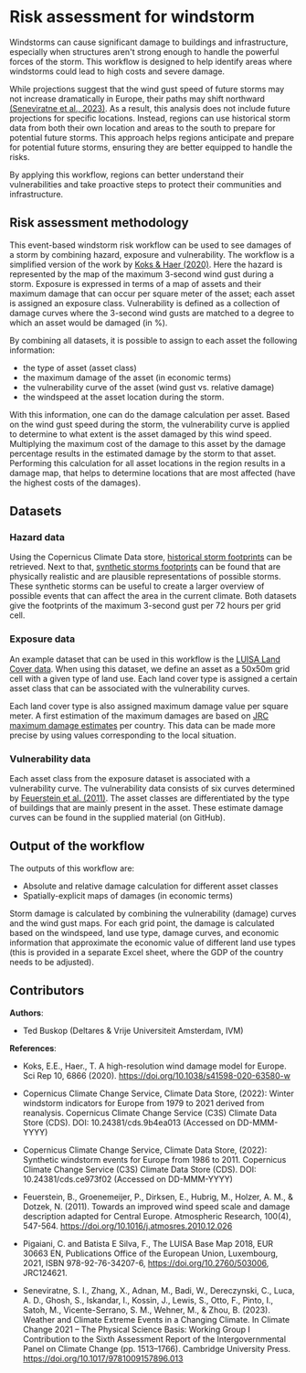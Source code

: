 # Risk assessment for windstorm
Windstorms can cause significant damage to buildings and infrastructure, especially when structures aren't strong enough to handle the powerful forces of the storm. This workflow is designed to help identify areas where windstorms could lead to high costs and severe damage.

While projections suggest that the wind gust speed of future storms may not increase dramatically in Europe, their paths may shift northward [(Seneviratne et al., 2023)](https://doi.org/10.1017/9781009157896.013). As a result, this analysis does not include future projections for specific locations. Instead, regions can use historical storm data from both their own location and areas to the south to prepare for potential future storms. This approach helps regions anticipate and prepare for potential future storms, ensuring they are better equipped to handle the risks.

By applying this workflow, regions can better understand their vulnerabilities and take proactive steps to protect their communities and infrastructure.

## Risk assessment methodology

This event-based windstorm risk workflow can be used to see damages of a storm by combining hazard, exposure and vulnerability. The workflow is a simplified version of the work by [Koks & Haer (2020)](https://doi.org/10.1038/s41598-020-63580-w). Here the hazard is represented by the map of the maximum 3-second wind gust during a storm. Exposure is expressed in terms of a map of assets and their maximum damage that can occur per square meter of the asset; each asset is assigned an exposure class. Vulnerability is defined as a collection of damage curves where the 3-second wind gusts are matched to a degree to which an asset would be damaged (in %).

 By combining all datasets, it is possible to assign to each asset the following information:
 - the type of asset (asset class)
 - the maximum damage of the asset (in economic terms)
 - the vulnerability curve of the asset (wind gust vs. relative damage)
 - the windspeed at the asset location during the storm. 
 
 With this information, one can do the damage calculation per asset. Based on the wind gust speed during the storm, the vulnerability curve is applied to determine to what extent is the asset damaged by this wind speed. Multiplying the maximum cost of the damage to this asset by the damage percentage results in the estimated damage by the storm to that asset. Performing this calculation for all asset locations in the region results in a damage map, that helps to determine locations that are most affected (have the highest costs of the damages).

## Datasets

### Hazard data
Using the Copernicus Climate Data store, [historical storm footprints](https://doi.org/10.24381/cds.9b4ea013) can be retrieved. Next to that, [synthetic storms footprints](https://doi.org/10.24381/cds.ce973f02) can be found that are physically realistic and are plausible representations of possible storms. These synthetic storms can be useful to create a larger overview of possible events that can affect the area in the current climate. Both datasets give the footprints of the maximum 3-second gust per 72 hours per grid cell.

### Exposure data
An example dataset that can be used in this workflow is the [LUISA Land Cover data](https://data.jrc.ec.europa.eu/dataset/51858b51-8f27-4006-bf82-53eba35a142c).  When using this dataset, we define an asset as a 50x50m grid cell with a given type of land use. Each land cover type is assigned a certain asset class that can be associated with the vulnerability curves.

Each land cover type is also assigned maximum damage value per square meter. A first estimation of the maximum damages are based on [JRC maximum damage estimates](https://dx.doi.org/10.2760/16510) per country. This data can be made more precise by using values corresponding to the local situation.

### Vulnerability data
Each asset class from the exposure dataset is associated with a vulnerability curve. The vulnerability data consists of six curves determined by [Feuerstein et al. (2011)](https://doi.org/10.1016/j.atmosres.2010.12.026). The asset classes are differentiated by the type of buildings that are mainly present in the asset. These estimate damage curves can be found in the supplied material (on GitHub).

## Output of the workflow

The outputs of this workflow are:
 - Absolute and relative damage calculation for different asset classes
 - Spatially-explicit maps of damages (in economic terms)

Storm damage is calculated by combining the vulnerability (damage) curves and the wind gust maps. For each grid point, the damage is calculated based on the windspeed, land use type, damage curves, and economic information that approximate the economic value of different land use types (this is provided in a separate Excel sheet, where the GDP of the country needs to be adjusted).

## Contributors

**Authors**:
- Ted Buskop (Deltares & Vrije Universiteit Amsterdam, IVM)

**References**:

- Koks, E.E., Haer., T. A high-resolution wind damage model for Europe. Sci Rep 10, 6866 (2020). https://doi.org/10.1038/s41598-020-63580-w

- Copernicus Climate Change Service, Climate Data Store, (2022): Winter windstorm indicators for Europe from 1979 to 2021 derived from reanalysis. Copernicus Climate Change Service (C3S) Climate Data Store (CDS). DOI: 10.24381/cds.9b4ea013 (Accessed on DD-MMM-YYYY)

- Copernicus Climate Change Service, Climate Data Store, (2022): Synthetic windstorm events for Europe from 1986 to 2011. Copernicus Climate Change Service (C3S) Climate Data Store (CDS). DOI: 10.24381/cds.ce973f02 (Accessed on DD-MMM-YYYY)

- Feuerstein, B., Groenemeijer, P., Dirksen, E., Hubrig, M., Holzer, A. M., & Dotzek, N. (2011). Towards an improved wind speed scale and damage description adapted for Central Europe. Atmospheric Research, 100(4), 547-564. https://doi.org/10.1016/j.atmosres.2010.12.026

- Pigaiani, C. and Batista E Silva, F., The LUISA Base Map 2018, EUR 30663 EN, Publications Office of the European Union, Luxembourg, 2021, ISBN 978-92-76-34207-6,  https://doi.org/10.2760/503006, JRC124621.

- Seneviratne, S. I., Zhang, X., Adnan, M., Badi, W., Dereczynski, C., Luca, A. D., Ghosh, S., Iskandar, I., Kossin, J., Lewis, S., Otto, F., Pinto, I., Satoh, M., Vicente-Serrano, S. M., Wehner, M., & Zhou, B. (2023). Weather and Climate Extreme Events in a Changing Climate. In Climate Change 2021 – The Physical Science Basis: Working Group I Contribution to the Sixth Assessment Report of the Intergovernmental Panel on Climate Change (pp. 1513–1766). Cambridge University Press. https://doi.org/10.1017/9781009157896.013



